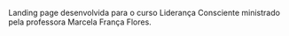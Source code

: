 Landing page desenvolvida para o curso Liderança Consciente ministrado pela professora Marcela França Flores.